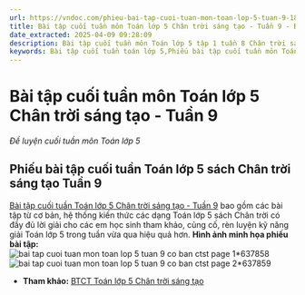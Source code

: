 ```yaml
---
url: https://vndoc.com/phieu-bai-tap-cuoi-tuan-mon-toan-lop-5-tuan-9-182666
title: Bài tập cuối tuần môn Toán lớp 5 Chân trời sáng tạo - Tuần 9 - Đề luyện cuối tuần môn Toán lớp 5 - VnDoc.com
date_extracted: 2025-04-09 09:28:09
description: Bài tập cuối tuần môn Toán lớp 5 tập 1 tuần 8 Chân trời sáng tạo bao gồm lớp giải chi tiết cho từng bài tập giúp các em học sinh ôn tập, nâng cao kỹ năng giải Toán.
keywords: Bài tập cuối tuần toán lớp 5,Phiếu bài tập cuối tuần môn Toán lớp 5 Tuần 9,bài tập cuối tuần môn Toán lớp 5 Tuần 9,Đề kiểm tra cuối tuần môn Toán lớp 5,phiếu bài tập tuần 9 toán lớp 5,Bài tập cuối tuần môn Toán lớp 5,giải Toán lớp 5,giải bài tập toán 5,toán lớp 5,bài tập toán lớp 5,bài tập toán lớp 5 chương 2,bài tập toán lớp 5 theo tuần
---
```


# Bài tập cuối tuần môn Toán lớp 5 Chân trời sáng tạo - Tuần 9
 _Đề luyện cuối tuần môn Toán lớp 5_
## **Phiếu bài tập cuối tuần Toán lớp 5 sách Chân trời sáng tạo Tuần 9**
[Bài tập cuối tuần Toán lớp 5 Chân trời sáng tạo - Tuần 9](<https://vndoc.com/phieu-bai-tap-cuoi-tuan-mon-toan-lop-5-tuan-9-182666>) bao gồm các bài tập từ cơ bản, hệ thống kiến thức các dạng Toán lớp 5 sách Chân trời có đầy đủ lời giải cho các em học sinh tham khảo, củng cố, rèn luyện kỹ năng giải Toán lớp 5 trong tuần vừa qua hiệu quả hơn.
**Hình ảnh minh họa phiếu bài tập:**
![bai tap cuoi tuan mon toan lop 5 tuan 9 co ban ctst page 1*637858](https://i.vdoc.vn/data/image/2024/10/17/bai-tap-cuoi-tuan-mon-toan-lop-5-tuan-9-co-ban-ctst-page-1.jpg)![bai tap cuoi tuan mon toan lop 5 tuan 9 co ban ctst page 2*637859](https://i.vdoc.vn/data/image/2024/10/17/bai-tap-cuoi-tuan-mon-toan-lop-5-tuan-9-co-ban-ctst-page-2.jpg)
  * **Tham khảo:** [BTCT Toán lớp 5 Chân trời sáng tạo](<https://vndoc.com/btct-toan-lop-5-chan-troi-sang-tao> "BTCT Toán lớp 5 Chân trời sáng tạo")

